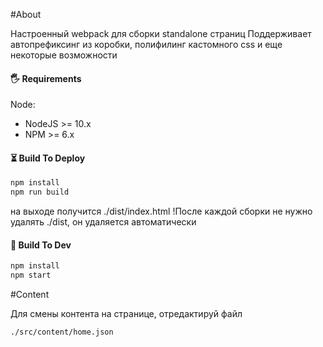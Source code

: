 #About

Настроенный webpack для сборки standalone страниц
Поддерживает автопрефиксинг из коробки, полифилинг кастомного css и еще некоторые возможности

#### 🖐 Requirements

Node:
 * NodeJS >= 10.x
 * NPM >= 6.x


#### ⏳ Build To Deploy

```bash
npm install
npm run build
````
на выходе получится ./dist/index.html
!После каждой сборки не нужно удалять ./dist, он удаляется автоматически

#### 🚀 Build To Dev

```bash
npm install
npm start
```

#Content

Для смены контента на странице, отредактируй файл

```
./src/content/home.json
```